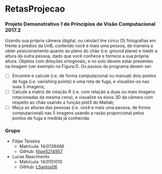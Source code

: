# RetasProjecao
### Projeto Demonstrativo 1 de Princípios de Visão Computacional 2017.2
Usando sua própria câmera (digital, ou celular) tire cinco (5) fotografias em frente a prédios da UnB, 
contendo você e mais uma pessoa, de maneira a obter posicionamento quanto ao plano do chão (i.e. 
ground plane) e medir a altura da outra pessoa, dado que você conhece e fornece a sua própria altura.
Objetos com direções ortogonais, e no solo devem estar presentes na imagem (ver exemplo na 
Figura.1). Os passos do programa devem ser: 

 - [ ] Encontre e calcule (i.e. de forma computacional ou manual) dois pontos de fuga (i.e. vanishing points) e uma reta de fuga, e visualize-os nas suas 5 imagens;
 - [ ] Calcule a matriz de rotação R (i.e. com relação a duas ou mais imagens rotacionadas da mesma cena), e visualize os eixos 3D da câmera com respeito ao chão usando a função plot3 do Matlab; 
 - [ ] Meça as alturas das pessoas (i.e. você e mais uma pessoa, de forma computacional) nas 5 imagens usando a razão proporcional pelos pontos de 
 fuga e medida já conhecida.

### Grupo
* Filipe Teixeira
  * Matrícula: 14/0139486
  * GitHub: [filipe5214957](https://github.com/filipe5214957)
* Lucas Nascimento
  * Matrícula: 14/0151010
  * GitHub: [LSantos06](https://github.com/LSantos06) 

